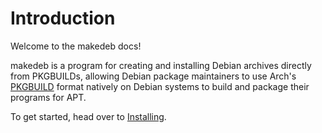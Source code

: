 # Introduction
Welcome to the makedeb docs!

makedeb is a program for creating and installing Debian archives directly from PKGBUILDs, allowing Debian package maintainers to use Arch's [PKGBUILD](https://wiki.archlinux.org/title/PKGBUILD) format natively on Debian systems to build and package their programs for APT.

To get started, head over to [Installing](/intro/installing.md).
